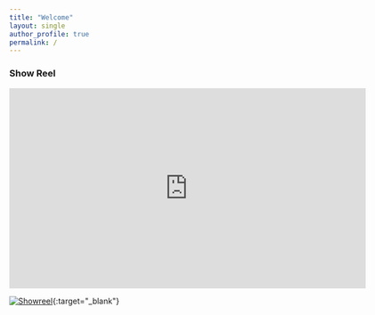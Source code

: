 ```yaml
---
title: "Welcome"
layout: single
author_profile: true
permalink: /
---
```


### Show Reel

<iframe src="https://drive.google.com/file/d/1-xF7SqQxAKVuCReZtharmhhFamdribSB/preview" width="640" height="360" frameborder="0" allowfullscreen></iframe>


[![Showreel](/assets/images/showreelposter.png)](https://drive.google.com/file/d/1-xF7SqQxAKVuCReZtharmhhFamdribSB/view?usp=drivesdk){:target="_blank"}

